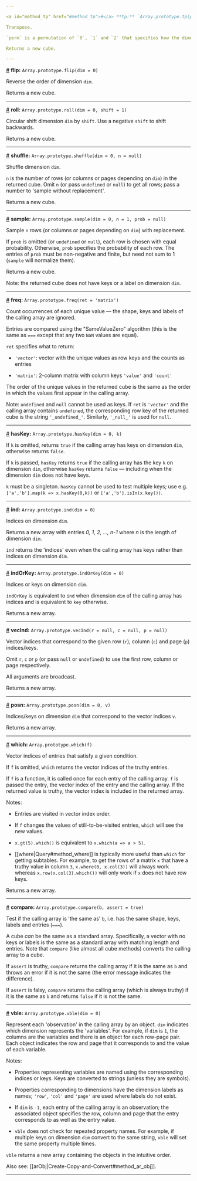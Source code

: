 ```yaml
---

<a id="method_tp" href="#method_tp">#</a> **tp:** `Array.prototype.tp(perm = [1,0,2])`

Transpose.

`perm` is a permutation of `0`, `1` and `2` that specifies how the dimensions are rearranged. The default `[1,0,2]` corresponds to swapping rows and columns.

Returns a new cube.

---
```


<a id="method_flip" href="#method_flip">#</a> **flip:** `Array.prototype.flip(dim = 0)`


Reverse the order of dimension `dim`.

Returns a new cube.
 
---

<a id="method_roll" href="#method_roll">#</a> **roll:** `Array.prototype.roll(dim = 0, shift = 1)`

Circular shift dimension `dim` by `shift`. Use a negative `shift` to shift backwards.

Returns a new cube.

---

<a id="method_shuffle" href="#method_shuffle">#</a> **shuffle:** `Array.prototype.shuffle(dim = 0, n = null)`


Shuffle dimension `dim`.

`n` is the number of rows (or columns or pages depending on `dim`) in the returned cube. Omit `n` (or pass `undefined` or `null`) to get all rows; pass a number to 'sample without replacement'.

Returns a new cube.

---

<a id="method_sample" href="#method_sample">#</a> **sample:** `Array.prototype.sample(dim = 0, n = 1, prob = null)`


Sample `n` rows (or columns or pages depending on `dim`) with replacement.

If `prob` is omitted (or `undefined` or `null`), each row is chosen with equal probability. Otherwise, `prob` specifies the probability of each row. The entries of `prob` must be non-negative and finite, but need not sum to 1 (`sample` will normalize them).

Returns a new cube.

Note: the returned cube does not have keys or a label on dimension `dim`.

---

<a id="method_freq" href="#method_freq">#</a> **freq:** `Array.prototype.freq(ret = 'matrix')`

Count occurrences of each unique value &mdash; the shape, keys and labels of the calling array are ignored.

Entries are compared using the "SameValueZero" algorithm (this is the same as `===` except that any two `NaN` values are equal).

`ret` specifies what to return:

* `'vector'`: vector with the unique values as row keys and the counts as entries

* `'matrix'`: 2-column matrix with column keys `'value'` and `'count'`

The order of the unique values in the returned cube is the same as the order in which the values first appear in the calling array.

Note: `undefined` and `null` cannot be used as keys. If `ret` is `'vector'` and the calling array contains `undefined`, the corresponding row key of the returned cube is the string `'_undefined_'`. Similarly, `'_null_'` is used for `null`.

---

<a id="method_has_key" href="#method_has_key">#</a> **hasKey:** `Array.prototype.hasKey(dim = 0, k)`

If `k` is omitted, returns `true` if the calling array has keys on dimension `dim`, otherwise returns `false`.

If `k` is passed, `hasKey` returns `true` if the calling array has the key `k` on dimension `dim`, otherwise `hasKey` returns `false` &mdash; including when the dimension `dim` does not have keys.

`k` must be a singleton. `hasKey` cannot be used to test multiple keys; use e.g. `['a','b'].map(k => x.hasKey(0,k))` or `['a','b'].isIn(x.key())`.

---

<a id="method_ind" href="#method_ind">#</a> **ind:** `Array.prototype.ind(dim = 0)`

Indices on dimension `dim`.

Returns a new array with entries _0, 1, 2, ..., n-1_ where _n_ is the length of dimension `dim`.

`ind` returns the 'indices' even when the calling array has keys rather than indices on dimension `dim`.

---

<a id="method_ind_or_key" href="#method_ind_or_key">#</a> **indOrKey:** `Array.prototype.indOrKey(dim = 0)`

Indices or keys on dimension `dim`.

`indOrKey` is equivalent to `ind` when dimension `dim` of the calling array has indices and is equivalent to `key` otherwise.

Returns a new array.

---

<a id="method_vec_ind" href="#method_vec_ind">#</a> **vecInd:** `Array.prototype.vecInd(r = null, c = null, p = null)`

Vector indices that correspond to the given row (`r`), column (`c`) and page (`p`) indices/keys.

Omit `r`, `c` or  `p` (or pass `null` or `undefined`) to use the first row, column or page respectively.

All arguments are broadcast.

Returns a new array.

---

<a id="method_posn" href="#method_posn">#</a> **posn:** `Array.prototype.posn(dim = 0, v)`

Indices/keys on dimension `dim` that correspond to the vector indices `v`.

Returns a new array.

---

<a id="method_which" href="#method_which">#</a> **which:** `Array.prototype.which(f)`

Vector indices of entries that satisfy a given condition.

If `f` is omitted, `which` returns the vector indices of the truthy entries.

If `f` is a function, it is called once for each entry of the calling array. `f` is passed the entry, the vector index of the entry and the calling array. If the returned value is truthy, the vector index is included in the returned array.

Notes:

* Entries are visited in vector index order.

* If `f` changes the values of still-to-be-visited entries, `which` will see the new values.

* `x.gt(5).which()` is equivalent to `x.which(a => a > 5)`.

* [[where|Query#method_where]] is typically more useful than `which` for getting subtables. For example, to get the rows of a matrix `x` that have a truthy value in column `3`, `x.where(0, x.col(3))` will always work whereas `x.row(x.col(3).which())` will only work if `x` does not have row keys.

Returns a new array.

---

<a id="method_compare" href="#method_compare">#</a> **compare:** `Array.prototype.compare(b, assert = true)`

Test if the calling array is 'the same as' `b`, i.e. has the same shape, keys, labels and entries (`===`).

A cube *can* be the same as a standard array. Specifically, a vector with no keys or labels is the same as a standard array with matching length and entries. Note that `compare` (like almost all cube methods) converts the calling array to a cube.

If `assert` is truthy, `compare` returns the calling array if it is the same as `b` and throws an error if it is not the same (the error message indicates the difference).

If `assert` is falsy, `compare` returns the calling array (which is always truthy) if it is the same as `b` and returns `false` if it is not the same.

---

<a id="method_vble" href="#method_vble">#</a> **vble:** `Array.prototype.vble(dim = 0)`

Represent each 'observation' in the calling array by an object. `dim` indicates which dimension represents the 'variables'. For example, if `dim` is `1`, the columns are the variables and there is an object for each row-page pair. Each object indicates the row and page that it corresponds to and the value of each variable.

Notes:

* Properties representing variables are named using the corresponding indices or keys. Keys are converted to strings (unless they are symbols).

* Properties corresponding to dimensions have the dimension labels as names; `'row'`, `'col'` and `'page'` are used where labels do not exist.

* If `dim` is `-1`, each entry of the calling array is an observation; the associated object specifies the row, column and page that the entry corresponds to as well as the entry value.

* `vble` does not check for repeated property names. For example, if multiple keys on dimension `dim` convert to the same string, `vble` will set the same property multiple times.

`vble` returns a new array containing the objects in the intuitive order.

Also see: [[arObj|Create-Copy-and-Convert#method_ar_obj]].

---